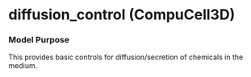 # diffusion_control (CompuCell3D)

### Model Purpose

This provides basic controls for diffusion/secretion of chemicals in the medium.
